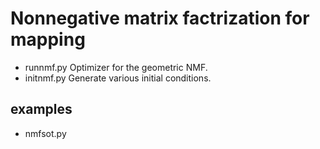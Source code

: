 # Nonnegative matrix factrization for mapping

- runnmf.py Optimizer for the geometric NMF.
- initnmf.py Generate various initial conditions.

## examples
- nmfsot.py 